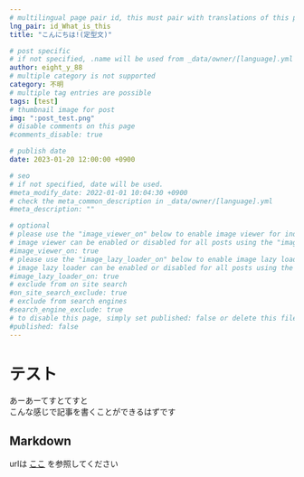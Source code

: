```yaml
---
# multilingual page pair id, this must pair with translations of this page. (This name must be unique)
lng_pair: id_What_is_this
title: "こんにちは!(定型文)"

# post specific
# if not specified, .name will be used from _data/owner/[language].yml
author: eight_y_88
# multiple category is not supported
category: 不明
# multiple tag entries are possible
tags: [test]
# thumbnail image for post
img: ":post_test.png"
# disable comments on this page
#comments_disable: true

# publish date
date: 2023-01-20 12:00:00 +0900

# seo
# if not specified, date will be used.
#meta_modify_date: 2022-01-01 10:04:30 +0900
# check the meta_common_description in _data/owner/[language].yml
#meta_description: ""

# optional
# please use the "image_viewer_on" below to enable image viewer for individual pages or posts (_posts/ or [language]/_posts folders).
# image viewer can be enabled or disabled for all posts using the "image_viewer_posts: true" setting in _data/conf/main.yml.
#image_viewer_on: true
# please use the "image_lazy_loader_on" below to enable image lazy loader for individual pages or posts (_posts/ or [language]/_posts folders).
# image lazy loader can be enabled or disabled for all posts using the "image_lazy_loader_posts: true" setting in _data/conf/main.yml.
#image_lazy_loader_on: true
# exclude from on site search
#on_site_search_exclude: true
# exclude from search engines
#search_engine_exclude: true
# to disable this page, simply set published: false or delete this file
#published: false
---
```


# テスト
あーあーてすとてすと<br>
こんな感じで記事を書くことができるはずです

## Markdown
urlは
[ここ](https://github.com/muscari-web/muscariserver.github.io/tree/development/blog) を参照してください
